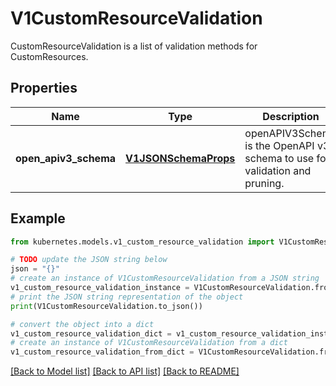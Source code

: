 # V1CustomResourceValidation

CustomResourceValidation is a list of validation methods for CustomResources.

## Properties

Name | Type | Description | Notes
------------ | ------------- | ------------- | -------------
**open_apiv3_schema** | [**V1JSONSchemaProps**](V1JSONSchemaProps.md) | openAPIV3Schema is the OpenAPI v3 schema to use for validation and pruning. | [optional] 

## Example

```python
from kubernetes.models.v1_custom_resource_validation import V1CustomResourceValidation

# TODO update the JSON string below
json = "{}"
# create an instance of V1CustomResourceValidation from a JSON string
v1_custom_resource_validation_instance = V1CustomResourceValidation.from_json(json)
# print the JSON string representation of the object
print(V1CustomResourceValidation.to_json())

# convert the object into a dict
v1_custom_resource_validation_dict = v1_custom_resource_validation_instance.to_dict()
# create an instance of V1CustomResourceValidation from a dict
v1_custom_resource_validation_from_dict = V1CustomResourceValidation.from_dict(v1_custom_resource_validation_dict)
```
[[Back to Model list]](../README.md#documentation-for-models) [[Back to API list]](../README.md#documentation-for-api-endpoints) [[Back to README]](../README.md)



